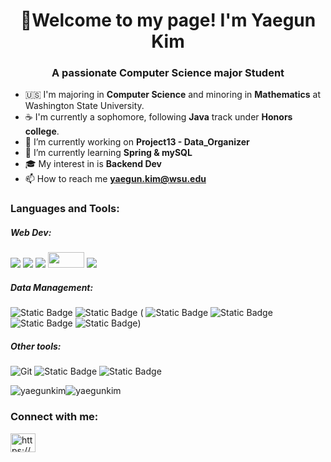 <h1 align="center">👋Welcome to my page! I'm Yaegun Kim</h1>
<h3 align="center">A passionate Computer Science major Student</h3>

- 🇺🇸 I'm majoring in **Computer Science** and minoring in **Mathematics** at Washington State University.
- ☕️ I'm currently a sophomore, following **Java** track under **Honors college**.
- 🔭 I’m currently working on **Project13 - Data_Organizer**
- 🌱 I’m currently learning **Spring & mySQL**
- 🎓 My interest in is **Backend Dev**
- 📫 How to reach me **yaegun.kim@wsu.edu**

<h3 align="left">Languages and Tools:</h3>

<h5 align="left">Web Dev:</h5>
<p>
    <img src="https://img.shields.io/badge/-HTML5-F05032?style=for-the-badge&logo=html5&logoColor=ffffff">
    <img src="https://img.shields.io/badge/-CSS3-007ACC?style=for-the-badge&logo=css3">
    <img src="https://img.shields.io/badge/-JavaScript-%23F7DF1C?style=for-the-badge&logo=javascript&logoColor=000000&labelColor=%23F7DF1C&color=%23FFCE5A">
    <img src="https://github.com/YaegunKim/YaegunKim/assets/117888155/ccd0369e-f186-48e8-82b2-e336a3184bc8" width="58" height="25">
    <img src="https://img.shields.io/badge/spring-green?style=for-the-badge&logo=spring">
</p>

<h5>Data Management:</h5>

![Static Badge](https://img.shields.io/badge/mySQL-FFB22B?style=for-the-badge&logo=mysql)
![Static Badge](https://img.shields.io/badge/python-dfdfdf?style=for-the-badge&logo=python)
(
![Static Badge](https://img.shields.io/badge/numpy-3DA5FF?style=for-the-badge&logo=numpy)
![Static Badge](https://img.shields.io/badge/pandas-AEDAFF?style=for-the-badge&logo=pandas)
![Static Badge](https://img.shields.io/badge/seaborn-94BCDF?style=for-the-badge&logo=seaborn)
![Static Badge](https://img.shields.io/badge/matplotlib-FFAB00?style=for-the-badge&logo=seaborn))

<h5 align="left">Other tools:</h5>

![Git](https://img.shields.io/badge/-Git-F05032?style=for-the-badge&logo=git&logoColor=ffffff)
![Static Badge](https://img.shields.io/badge/slack-FF004D?style=for-the-badge&logo=slack)
![Static Badge](https://img.shields.io/badge/trello-black?style=for-the-badge&logo=trello)

<p><img align="center" src="https://github-readme-stats.vercel.app/api/top-langs?username=yaegunkim&show_icons=true&locale=en&layout=compact" alt="yaegunkim" /><img align="center" src="https://github-readme-streak-stats.herokuapp.com/?user=yaegunkim&" alt="yaegunkim" /></p>

<h3 align="left">Connect with me:</h3>
<p align="left">
<a href="https://linkedin.com/in/https://www.linkedin.com/in/yaegun-kim-952661272/" target="blank"><img align="center" src="https://raw.githubusercontent.com/rahuldkjain/github-profile-readme-generator/master/src/images/icons/Social/linked-in-alt.svg" alt="https://www.linkedin.com/in/yaegun-kim-952661272/" height="30" width="40" /></a>
</p>
